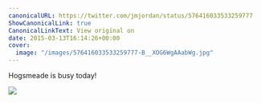 ```yaml
---
canonicalURL: https://twitter.com/jmjordan/status/576416033533259777
ShowCanonicalLink: true
CanonicalLinkText: View original on
date: 2015-03-13T16:14:26+00:00
cover:
  image: "/images/576416033533259777-B__XOG6WgAAabWg.jpg"
---
```

Hogsmeade is busy today!

![](/images/576416033533259777-B__XOG6WgAAabWg.jpg)